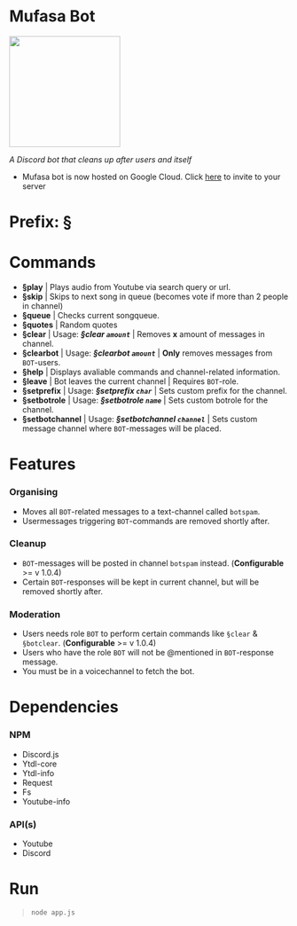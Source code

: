 # Mufasa Bot

<img src="https://i.imgur.com/9otS8GZ.png" height="200" width="200" />

*A Discord bot that cleans up after users and itself*
* Mufasa bot is now hosted on Google Cloud. Click [here](https://discordapp.com/oauth2/authorize?client_id=550368724851490816&scope=bot&permissions=8) to invite to your server
# Prefix: §

# Commands 
- **§play** | Plays audio from Youtube via search query or url.
- **§skip** | Skips to next song in queue (becomes vote if more than 2 people in channel)
- **§queue** | Checks current songqueue.
- **§quotes** | Random quotes
- **§clear** | Usage: ***§clear `amount`*** | Removes **x** amount of messages in channel.
- **§clearbot** | Usage: ***§clearbot `amount`*** | **Only** removes messages from `BOT`-users.
- **§help** | Displays avaliable commands and channel-related information.
- **§leave** | Bot leaves the current channel | Requires `BOT`-role. 
- **§setprefix** | Usage: ***§setprefix `char`*** | Sets custom prefix for the channel. 
- **§setbotrole** | Usage: ***§setbotrole `name`*** | Sets custom botrole for the channel. 
- **§setbotchannel** | Usage: ***§setbotchannel `channel`*** | Sets custom message channel where `BOT`-messages will be placed. 

# Features
<h3>Organising</h3>

* Moves all `BOT`-related messages to a text-channel called `botspam`.
* Usermessages triggering `BOT`-commands are removed shortly after.
<h3>Cleanup</h3>

* `BOT`-messages will be posted in channel `botspam` instead. (**Configurable** >= v 1.0.4)
* Certain `BOT`-responses will be kept in current channel, but will be removed shortly after.
<h3>Moderation</h3>

* Users needs role `BOT` to perform certain commands like `§clear` & `§botclear`. (**Configurable** >= v 1.0.4)
* Users who have the role `BOT` will not be @mentioned in `BOT`-response message.
* You must be in a voicechannel to fetch the bot. 
# Dependencies
<h3>NPM</h3>

* Discord.js
* Ytdl-core
* Ytdl-info
* Request
* Fs
* Youtube-info
<h3>API(s)</h3>

* Youtube
* Discord
# Run

> `node app.js`
